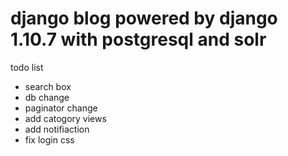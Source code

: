
# django blog powered by django 1.10.7 with postgresql and solr

todo list
- search box
- db change
- paginator change
- add catogory views
- add notifiaction
- fix login css
